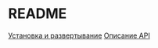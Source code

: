 # README

[Установка и развертывание](Install)
[Описание API](http://rest-bank.netlify.ru/api-docs)
